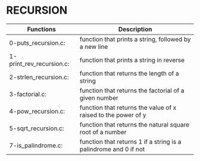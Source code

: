 # RECURSION
Functions | Description
--------- | ----------
0-puts_recursion.c: | function that prints a string, followed by a new line
1-print_rev_recursion.c: | function that prints a string in reverse
2-strlen_recursion.c: | function that returns the length of a string
3-factorial.c: | function that returns the factorial of a given number
4-pow_recursion.c: | function that returns the value of x raised to the power of y
5-sqrt_recursion.c: | function that returns the natural square root of a number
7-is_palindrome.c: | function that returns 1 if a string is a palindrome and 0 if not


